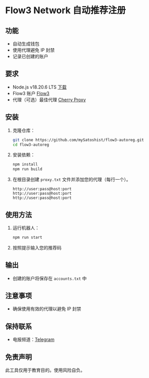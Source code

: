 # Flow3 Network 自动推荐注册

## 功能

- 自动生成钱包
- 使用代理避免 IP 封禁
- 记录已创建的账户

## 要求

- Node.js v18.20.6 LTS [下载](https://nodejs.org/dist/v18.20.6/node-v18.20.6-x64.msi)
- Flow3 账户 [Flow3](https://dashboard.flow3.tech/?ref=17zQhdYiM)
- 代理（可选）最佳代理 [Cherry Proxy](https://center.cherryproxy.com/Login/Register?invite=1e2758bd)

## 安装

1. 克隆仓库：

   ```sh
   git clone https://github.com/mySatoshist/flow3-autoreg.git
   cd flow3-autoreg
   ```

2. 安装依赖：

   ```sh
   npm install
   npm run build
   ```

3. 在根目录创建 `proxy.txt` 文件并添加您的代理（每行一个）。
   ```
   http://user:pass@host:port
   http://user:pass@host:port
   http://user:pass@host:port
   ```

## 使用方法

1. 运行机器人：

   ```sh
   npm run start
   ```

2. 按照提示输入您的推荐码

## 输出

- 创建的账户将保存在 `accounts.txt` 中

## 注意事项

- 确保使用有效的代理以避免 IP 封禁

## 保持联系

- 电报频道：[Telegram](https://t.me/Satoshist01)

## 免责声明

此工具仅用于教育目的。使用风险自负。